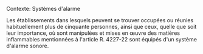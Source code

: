 Contexte: Systèmes d'alarme

Les établissements dans lesquels peuvent se trouver occupées ou réunies habituellement plus de cinquante personnes, ainsi que ceux, quelle que soit leur importance, où sont manipulées et mises en œuvre des matières inflammables mentionnées à l'article R. 4227-22 sont équipés d'un système d'alarme sonore.